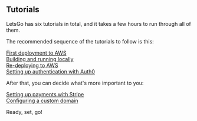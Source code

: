 ## Tutorials

LetsGo has six tutorials in total, and it takes a few hours to run through all of them.

The recommended sequence of the tutorials to follow is this:

[First deployment to AWS](tutorials/first-deployment-to-aws.md)  
[Building and running locally](tutorials/building-and-running-locally.md)  
[Re-deploying to AWS](tutorials/re-deploying-to-aws.md)  
[Setting up authentication with Auth0](tutorials/setting-up-authentication-with-auth0.md)

After that, you can decide what's more important to you:

[Setting up payments with Stripe](tutorials/setting-up-payments-with-stripe.md)  
[Configuring a custom domain](tutorials/configuring-custom-domain.md)

Ready, set, go!
